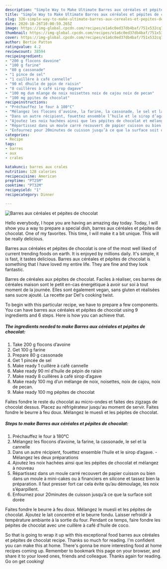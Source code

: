 ```yaml
---
description: "Simple Way to Make Ultimate Barres aux céréales et pépites de chocolat"
title: "Simple Way to Make Ultimate Barres aux céréales et pépites de chocolat"
slug: 326-simple-way-to-make-ultimate-barres-aux-cereales-et-pepites-de-chocolat
date: 2020-10-26T10:00:59.265Z
image: https://img-global.cpcdn.com/recipes/e1a6c0ed37db4baf/751x532cq70/barres-aux-cereales-et-pepites-de-chocolat-photo-principale-de-la-recette.jpg
thumbnail: https://img-global.cpcdn.com/recipes/e1a6c0ed37db4baf/751x532cq70/barres-aux-cereales-et-pepites-de-chocolat-photo-principale-de-la-recette.jpg
cover: https://img-global.cpcdn.com/recipes/e1a6c0ed37db4baf/751x532cq70/barres-aux-cereales-et-pepites-de-chocolat-photo-principale-de-la-recette.jpg
author: Bertie Patton
ratingvalue: 4.2
reviewcount: 38594
recipeingredient:
- "200 g flocons davoine"
- "100 g farine"
- "80 g cassonade"
- "1 pince de sel"
- "1 cuillère à café cannelle"
- "90 ml dhuile de ppin de raisin"
- "8 cuillères à café sirop dagave"
- "100 mg dun mlange de noix noisettes noix de cajou noix de pecan"
- "100 mg ppites de chocolat"
recipeinstructions:
- "Préchauffez le four à 180°C"
- "Mélangez les flocons d’avoine, la farine, la cassonade, le sel et la cannelle"
- "Dans un autre récipient, fouettez ensemble l’huile et le sirop d’agave. Mélangez les deux préparations"
- "Ajoutez les noix hachées ainsi que les pépites de chocolat et mélangez à nouveau"
- "Répartissez dans un moule carré recouvert de papier cuisson ou bien dans un moule à mini-cakes ou à financiers en silicone et tassez bien la préparation. Il faut presser fort car cela évite qu’au démoulage, les noix s’éparpillent."
- "Enfournez pour 20minutes de cuisson jusqu’à ce que la surface soit dorée"
categories:
- Recipe
tags:
- barres
- aux
- crales

katakunci: barres aux crales 
nutrition: 128 calories
recipecuisine: American
preptime: "PT25M"
cooktime: "PT32M"
recipeyield: "1"
recipecategory: Dinner

---
```



![Barres aux céréales et pépites de chocolat](https://img-global.cpcdn.com/recipes/e1a6c0ed37db4baf/751x532cq70/barres-aux-cereales-et-pepites-de-chocolat-photo-principale-de-la-recette.jpg)

Hello everybody, I hope you are having an amazing day today. Today, I will show you a way to prepare a special dish, barres aux céréales et pépites de chocolat. One of my favorites. This time, I will make it a bit unique. This will be really delicious.

Barres aux céréales et pépites de chocolat is one of the most well liked of current trending foods on earth. It is enjoyed by millions daily. It's simple, it is fast, it tastes delicious. Barres aux céréales et pépites de chocolat is something that I have loved my entire life. They are fine and they look fantastic.

Barres de céréales aux pépites de chocolat. Faciles à réaliser, ces barres de céréales maison sont le petit en-cas énergétique à avoir sur soi à tout moment de la journée. Elles sont également vegan, sans gluten et réalisées sans sucre ajouté. La recette par Del&#39;s cooking twist.


To begin with this particular recipe, we have to prepare a few components. You can have barres aux céréales et pépites de chocolat using 9 ingredients and 6 steps. Here is how you can achieve that.

<!--inarticleads1-->

##### The ingredients needed to make Barres aux céréales et pépites de chocolat:

1. Take 200 g flocons d’avoine
1. Get 100 g farine
1. Prepare 80 g cassonade
1. Get 1 pincée de sel
1. Make ready 1 cuillère à café cannelle
1. Make ready 90 ml d’huile de pépin de raisin
1. Make ready 8 cuillères à café sirop d’agave
1. Make ready 100 mg d’un mélange de noix, noisettes, noix de cajou, noix de pecan.
1. Make ready 100 mg pépites de chocolat


Faites fondre le reste du chocolat au micro-ondes et faites des zigzags de chocolat dessus. Placez au réfrigérateur jusqu&#39;au moment de servir. Faites fondre le beurre à feu doux. Mélangez le muesli et les pépites de chocolat. 

<!--inarticleads2-->

##### Steps to make Barres aux céréales et pépites de chocolat:

1. Préchauffez le four à 180°C
1. Mélangez les flocons d’avoine, la farine, la cassonade, le sel et la cannelle
1. Dans un autre récipient, fouettez ensemble l’huile et le sirop d’agave. - Mélangez les deux préparations
1. Ajoutez les noix hachées ainsi que les pépites de chocolat et mélangez à nouveau
1. Répartissez dans un moule carré recouvert de papier cuisson ou bien dans un moule à mini-cakes ou à financiers en silicone et tassez bien la préparation. Il faut presser fort car cela évite qu’au démoulage, les noix s’éparpillent.
1. Enfournez pour 20minutes de cuisson jusqu’à ce que la surface soit dorée


Faites fondre le beurre à feu doux. Mélangez le muesli et les pépites de chocolat. Ajoutez le lait concentré et le beurre fondu. Laisser refroidir à température ambiante à la sortie du four. Pendant ce temps, faire fondre les pépites de chocolat avec une cuillère à café d&#39;huile de coco. 

So that is going to wrap it up with this exceptional food barres aux céréales et pépites de chocolat recipe. Thanks so much for reading. I'm confident you can make this at home. There's gonna be more interesting food at home recipes coming up. Remember to bookmark this page on your browser, and share it to your loved ones, friends and colleague. Thanks again for reading. Go on get cooking!
